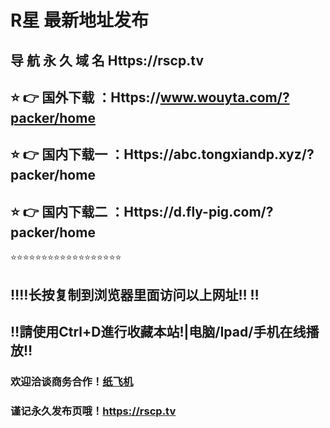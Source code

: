 # R星 最新地址发布 
## 导 航 永 久 域 名  Https://rscp.tv
## ⭐️ 👉 国外下载 ：Https://www.wouyta.com/?packer/home
## ⭐️ 👉 国内下载一 ：Https://abc.tongxiandp.xyz/?packer/home
## ⭐️ 👉 国内下载二 ：Https://d.fly-pig.com/?packer/home
⭐️⭐️⭐️⭐️⭐️⭐️⭐️⭐️⭐️⭐️⭐️⭐️⭐️⭐️⭐️⭐️⭐️⭐️
## ‼️‼️长按复制到浏览器里面访问以上网址‼️  ‼️
## ‼️請使用Ctrl+D進行收藏本站!|电脑/Ipad/手机在线播放‼️
### 欢迎洽谈商务合作！[纸飞机](https://t.me/Rxing001)
### 谨记永久发布页哦！https://rscp.tv
